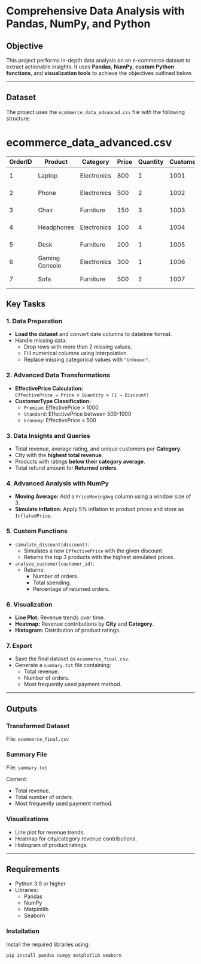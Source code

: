 # Comprehensive Data Analysis with Pandas, NumPy, and Python

## Objective
This project performs in-depth data analysis on an e-commerce dataset to extract actionable insights. It uses **Pandas**, **NumPy**, **custom Python functions**, and **visualization tools** to achieve the objectives outlined below.

---

## Dataset
The project uses the `ecommerce_data_advanced.csv` file with the following structure:

# ecommerce_data_advanced.csv

| OrderID | Product         | Category     | Price | Quantity | CustomerID | OrderDate   | Rating | Discount | City          | Country | ReturnStatus | PaymentMethod |
|---------|-----------------|--------------|-------|----------|------------|-------------|--------|----------|---------------|---------|--------------|---------------|
| 1       | Laptop          | Electronics  | 800   | 1        | 1001       | 2024-10-01  | 4.5    | 0.10     | New York      | USA     | Returned     | Credit Card   |
| 2       | Phone           | Electronics  | 500   | 2        | 1002       | 2024-10-03  | 4.2    | 0.15     | Los Angeles   | USA     | Completed    | PayPal        |
| 3       | Chair           | Furniture    | 150   | 3        | 1003       | 2024-10-10  | 4.0    | 0.05     | Toronto       | Canada  | Completed    | Debit Card    |
| 4       | Headphones      | Electronics  | 100   | 4        | 1004       | 2024-10-12  | 3.8    | 0.20     | New York      | USA     | Returned     | Credit Card   |
| 5       | Desk            | Furniture    | 200   | 1        | 1005       | 2024-10-15  | 4.7    | 0.10     | London        | UK      | Completed    | Credit Card   |
| 6       | Gaming Console  | Electronics  | 300   | 1        | 1006       | 2024-10-20  | 4.6    | 0.05     | Chicago       | USA     | Completed    | PayPal        |
| 7       | Sofa            | Furniture    | 500   | 2        | 1007       | 2024-10-25  | 4.4    | 0.15     | Toronto       | Canada  | Completed    | Debit Card    |

## Key Tasks

### 1. Data Preparation
- **Load the dataset** and convert date columns to datetime format.
- Handle missing data:
  - Drop rows with more than 2 missing values.
  - Fill numerical columns using interpolation.
  - Replace missing categorical values with `"Unknown"`.

### 2. Advanced Data Transformations
- **EffectivePrice Calculation:**  
  `EffectivePrice = Price × Quantity × (1 − Discount)`
- **CustomerType Classification:**
  - `Premium`: EffectivePrice > 1000
  - `Standard`: EffectivePrice between 500-1000
  - `Economy`: EffectivePrice < 500

### 3. Data Insights and Queries
- Total revenue, average rating, and unique customers per **Category**.
- City with the **highest total revenue**.
- Products with ratings **below their category average**.
- Total refund amount for **Returned orders**.

### 4. Advanced Analysis with NumPy
- **Moving Average:** Add a `PriceMovingAvg` column using a window size of 3.
- **Simulate Inflation:** Apply 5% inflation to product prices and store as `InflatedPrice`.

### 5. Custom Functions
- `simulate_discount(discount)`:
  - Simulates a new `EffectivePrice` with the given discount.
  - Returns the top 3 products with the highest simulated prices.
- `analyze_customer(customer_id)`:
  - Returns:
    - Number of orders.
    - Total spending.
    - Percentage of returned orders.

### 6. Visualization
- **Line Plot:** Revenue trends over time.
- **Heatmap:** Revenue contributions by **City** and **Category**.
- **Histogram:** Distribution of product ratings.

### 7. Export
- Save the final dataset as `ecommerce_final.csv`.
- Generate a `summary.txt` file containing:
  - Total revenue.
  - Number of orders.
  - Most frequently used payment method.

---

## Outputs
### Transformed Dataset
File: `ecommerce_final.csv`

### Summary File
File: `summary.txt`

Content:
- Total revenue.
- Total number of orders.
- Most frequently used payment method.

### Visualizations
- Line plot for revenue trends.
- Heatmap for city/category revenue contributions.
- Histogram of product ratings.

---

## Requirements
- Python 3.9 or higher
- Libraries:
  - Pandas
  - NumPy
  - Matplotlib
  - Seaborn

### Installation
Install the required libraries using:
```bash
pip install pandas numpy matplotlib seaborn
